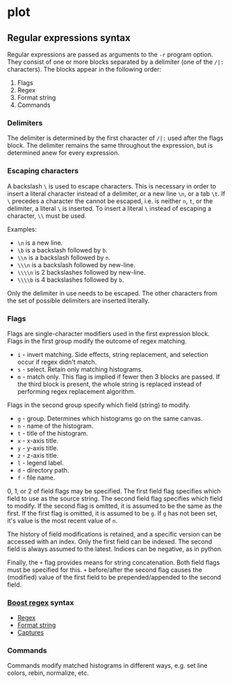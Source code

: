 # plot

## Regular expressions syntax

Regular expressions are passed as arguments to the `-r` program option.
They consist of one or more blocks separated by a delimiter (one of the `/|:` characters).
The blocks appear in the following order:

1. Flags
2. Regex
3. Format string
4. Commands

### Delimiters

The delimiter is determined by the first character of `/|:` used after the flags block.
The delimiter remains the same throughout the expression,
but is determined anew for every expression.

### Escaping characters

A backslash `\` is used to escape characters.
This is necessary in order to insert a literal character instead of a delimiter,
or a new line `\n`, or a tab `\t`.
If `\` precedes a character the cannot be escaped, i.e. is neither `n`, `t`, or the delimiter,
a literal `\` is inserted.
To insert a literal `\` instead of escaping a character, `\\` must be used.

Examples:
* `\n` is a new line.
* `\b` is a backslash followed by `b`.
* `\\n` is a backslash followed by `n`.
* `\\\n` is a backslash followed by new-line.
* `\\\\n` is 2 backslashes followed by new-line.
* `\\\\b` is 4 backslashes followed by `b`.

Only the delimiter in use needs to be escaped.
The other characters from the set of possible delimiters are inserted literally.

### Flags

Flags are single-character modifiers used in the first expression block.
Flags in the first group modify the outcome of regex matching.

* `i` - invert matching. Side effects, string replacement, and selection occur if regex didn't match.
* `s` - select. Retain only matching histograms.
* `m` - match only. This flag is implied if fewer then 3 blocks are passed.
        If the third block is present, the whole string is replaced instead of performing regex replacement algorithm.

Flags in the second group specify which field (string) to modify.

* `g` - group. Determines which histograms go on the same canvas.
* `n` - name of the histogram.
* `t` - title of the histogram.
* `x` - x-axis title.
* `y` - y-axis title.
* `z` - z-axis title.
* `l` - legend label.
* `d` - directory path.
* `f` - file name.

0, 1, or 2 of field flags may be specified.
The first field flag specifies which field to use as the source string.
The second field flag specifies which field to modify.
If the second flag is omitted, it is assumed to be the same as the first.
If the first flag is omitted, it is assumed to be `g`.
If `g` has not been set, it's value is the most recent value of `n`.

The history of field modifications is retained, and a specific version can be accessed with an index.
Only the first field can be indexed.
The second field is always assumed to the latest.
Indices can be negative, as in python.

Finally, the `+` flag provides means for string concatenation.
Both field flags must be specified for this.
`+` before/after the second flag causes the (modified) value of the first field
to be prepended/appended to the second field.

### [Boost regex](http://www.boost.org/libs/regex) syntax
* [Regex](
   http://www.boost.org/libs/regex/doc/html/boost_regex/syntax/perl_syntax.html)
* [Format string](
   http://www.boost.org/libs/regex/doc/html/boost_regex/format/boost_format_syntax.html)
* [Captures](
   http://www.boost.org/libs/regex/doc/html/boost_regex/captures.html)

### Commands

Commands modify matched histograms in different ways, e.g. set line colors, rebin, normalize, etc.
